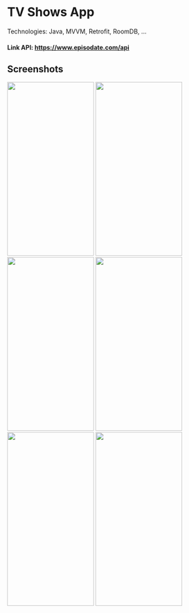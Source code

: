 # TV Shows App
Technologies: Java, MVVM, Retrofit, RoomDB, ...
#### Link API: https://www.episodate.com/api
## Screenshots
<img src="https://github.com/sevycanh/TVShows_MVVM_Java/assets/105734719/430c8998-dadb-45cc-b328-4df5a6b87bc5" width="200" height="400"/>
<img src="https://github.com/sevycanh/TVShows_MVVM_Java/assets/105734719/4b9162de-097b-4ee5-ba61-8210e81a93f0" width="200" height="400"/>
<img src="https://github.com/sevycanh/TVShows_MVVM_Java/assets/105734719/5ec330c7-2d87-45db-ab76-9bfe5266d9f5" width="200" height="400"/>
<img src="https://github.com/sevycanh/TVShows_MVVM_Java/assets/105734719/e4cebae2-157d-48ea-8d0e-332e8a9d9777" width="200" height="400"/>
<img src="https://github.com/sevycanh/TVShows_MVVM_Java/assets/105734719/2e9ba13d-eaf9-429d-8e70-713d30f7d743" width="200" height="400"/>
<img src="https://github.com/sevycanh/TVShows_MVVM_Java/assets/105734719/71415aec-010a-417f-ba4c-9f546e4dcbac" width="200" height="400"/>
